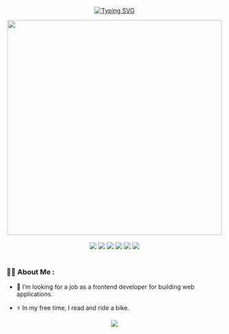<div id="header" align="center"> 
  
[![Typing SVG](https://readme-typing-svg.herokuapp.com?color=%2336BCF7&lines=Hi+there+👋+Marina+-+frontend+developer)](https://git.io/typing-svg)

</div>

<div id="header" align="center">
  <img src="https://media.giphy.com/media/v1.Y2lkPTc5MGI3NjExOXU3a3BqY29zcGliN215c3FtdHh3aXdqMTdubnhndzUxMHFrNmdrYiZlcD12MV9pbnRlcm5hbF9naWZfYnlfaWQmY3Q9Zw/L1R1tvI9svkIWwpVYr/giphy.gif" width="500"/>
</div>
<br>
<div id="badges" align="center">
  <img src=https://img.shields.io/badge/javascript-%23323330.svg?style=for-the-badge&logo=javascript&logoColor=%23F7DF1E)/>
  <img src=https://img.shields.io/badge/vuejs-%2335495e.svg?style=for-the-badge&logo=vuedotjs&logoColor=%234FC08D)/>
  <img src=https://img.shields.io/badge/html5-%23E34F26.svg?style=for-the-badge&logo=html5&logoColor=white)/>
  <img src=https://img.shields.io/badge/css3-%231572B6.svg?style=for-the-badge&logo=css3&logoColor=white)/>
  <img src=https://img.shields.io/badge/figma-%23F24E1E.svg?style=for-the-badge&logo=figma&logoColor=white)/>
  <img src=https://img.shields.io/badge/gitlab%20ci-%23181717.svg?style=for-the-badge&logo=gitlab&logoColor=white)/>
  
</div>
<br>

  ### :woman_technologist: About Me :

- :telescope: I’m looking for a job as a frontend developer for building web applications.

- :zap: In my free time, I read and ride a bike.

<div id="" align="center">

![](http://github-profile-summary-cards.vercel.app/api/cards/repos-per-language?username=frontess&theme=default)
</div>

<div id="" align="center">
  <img src="https://komarev.com/ghpvc/?username=frontess&style=flat-square&color=blue" alt=""/>
  </div>
